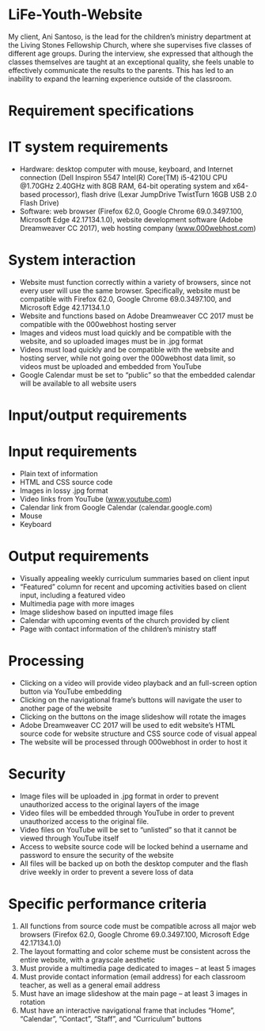 # LiFe-Youth-Website

My client, Ani Santoso, is the lead for the children’s ministry department at the Living Stones Fellowship Church, where she supervises five classes of different age groups.  During the interview, she expressed that although the classes themselves are taught at an exceptional quality, she feels unable to effectively communicate the results to the parents.  This has led to an inability to expand the learning experience outside of the classroom.

# Requirement specifications

# IT system requirements

-	Hardware: desktop computer with mouse, keyboard, and Internet connection (Dell Inspiron 5547 Intel(R) Core(TM) i5-4210U CPU @1.70GHz 2.40GHz with 8GB RAM, 64-bit operating system and x64-based processor), flash drive (Lexar JumpDrive TwistTurn 16GB USB 2.0 Flash Drive)
-	Software: web browser (Firefox 62.0, Google Chrome 69.0.3497.100, Microsoft Edge 42.17134.1.0), website development software (Adobe Dreamweaver CC 2017), web hosting company (www.000webhost.com)

# System interaction

-	Website must function correctly within a variety of browsers, since not every user will use the same browser.  Specifically, website must be compatible with Firefox 62.0, Google Chrome 69.0.3497.100, and Microsoft Edge 42.17134.1.0
-	Website and functions based on Adobe Dreamweaver CC 2017 must be compatible with the 000webhost hosting server
-	Images and videos must load quickly and be compatible with the website, and so uploaded images must be in .jpg format
-	Videos must load quickly and be compatible with the website and hosting server, while not going over the 000webhost data limit, so videos must be uploaded and embedded from YouTube
-	Google Calendar must be set to “public” so that the embedded calendar will be available to all website users
 
# Input/output requirements

# Input requirements

-	Plain text of information
-	HTML and CSS source code
-	Images in lossy .jpg format
-	Video links from YouTube (www.youtube.com)
-	Calendar link from Google Calendar (calendar.google.com)
-	Mouse
-	Keyboard

# Output requirements 

-	Visually appealing weekly curriculum summaries based on client input
-	“Featured” column for recent and upcoming activities based on client input, including a featured video
-	Multimedia page with more images
-	Image slideshow based on inputted image files
-	Calendar with upcoming events of the church provided by client
-	Page with contact information of the children’s ministry staff

# Processing

-	Clicking on a video will provide video playback and an full-screen option button via YouTube embedding
-	Clicking on the navigational frame’s buttons will navigate the user to another page of the website
-	Clicking on the buttons on the image slideshow will rotate the images
-	Adobe Dreamweaver CC 2017 will be used to edit website’s HTML source code for website structure and CSS source code of visual appeal
-	The website will be processed through 000webhost in order to host it

# Security

-	Image files will be uploaded in .jpg format in order to prevent unauthorized access to the original layers of the image
-	Video files will be embedded through YouTube in order to prevent unauthorized access to the original file.
-	Video files on YouTube will be set to “unlisted” so that it cannot be viewed through YouTube itself
-	Access to website source code will be locked behind a username and password to ensure the security of the website
-	All files will be backed up on both the desktop computer and the flash drive weekly in order to prevent a severe loss of data

 
# Specific performance criteria

1.	All functions from source code must be compatible across all major web browsers (Firefox 62.0, Google Chrome 69.0.3497.100, Microsoft Edge 42.17134.1.0)
2.	The layout formatting and color scheme must be consistent across the entire website, with a grayscale aesthetic
3.	Must provide a multimedia page dedicated to images – at least 5 images
4.	Must provide contact information (email address) for each classroom teacher, as well as a general email address
5.	Must have an image slideshow at the main page – at least 3 images in rotation
6.	Must have an interactive navigational frame that includes “Home”, “Calendar”, “Contact”, “Staff”, and “Curriculum” buttons
